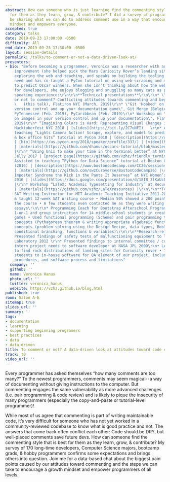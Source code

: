 ```yaml
---
abstract: How can someone who is just learning find the commenting style that is best
  for them as they learn, grow, & contribute? I did a survey of programmers & will
  be sharing what we can do to address comment use in a way that encourages a growth
  mindset and empowers everyone.
accepted: true
category: talks
date: 2019-09-23 17:00:00 -0500
difficulty: All
end_date: 2019-09-23 17:30:00 -0500
layout: session-details
permalink: /talks/to-comment-or-not-a-data-driven-look-at/
presenters:
- bio: "Before becoming a programmer, Veronica was a researcher with an eye for process
    improvement (she helped pick the Mars Curiosity Rover’s landing site!). She loves
    exploring the web and teaching, and speaks on building the tooling & docs you
    need and has co-taught a PyCon tutorial on using web-scraping and machine learning
    to predict Oscar winners. When she isn’t thinking about how the web can be better
    for developers, she enjoys blogging and snuggling as many cats as possible.\r\n\r\nPast
    speaking experience:\r\n\r\n**Technical presentations**\r\n\r\n* \"To comment
    or not to comment? Conflicting attitudes towards commenting and beginner pain\"
    \   (this talk), Flatiron NYC (March, 2019)\r\n* \"Git 'Hooked' on images in your
    version control and up your documentation game\", Git Merge (Belgium, Feb. 2019),
    PyTennessee (Feb. 2019), PyCaribbean (Feb. 2019)\r\n* Workshop on \"Git 'Hooked'
    on images in your version control and up your documentation\", Flatiron NYC (Jan.
    2019)\r\n* “Imagining Colors is Hard: Representing Visual Changes in Version Control”,
    Hacktoberfest NYC 2018 | [slides](https://bit.ly/2C7uNFI)   \r\n* Assisted in
    teaching “Lights Camera Action! Scrape, explore, and model to predict Oscar winners
    & box office hits” tutorial at PyCon 2018 | [description](https://us.pycon.org/2018/schedule/presentation/48/)
    | [bio](https://us.pycon.org/2018/speaker/profile/337/) | [video](https://www.youtube.com/watch?v=XMtygcrqHqo)
    | [materials](https://github.com/dhanus/oscars-tutorial/blob/master/Part1-Scraping-Box-Office-Hits.ipynb)
    |\r\n* “Using Unix to make your time in the terminal better” at NYC Women’s Work
    Jelly 2017 | [project page](https://github.com/vzhz/friendly_terminal) |\r\n*
    Assisted in teaching “Python for Data Science” tutorial at Boston Code Camp 27
    (2016) | [description](https://www.bostoncodecamp.com/CC26/sessions/details/16421)
    | [materials](https://github.com/swzCuroverse/BostonCodeCamp26) |\r\n* “Giving
    Imposter Syndrome the Kick in the Pants It Deserves” at NYC Women’s Work Jelly
    2016 | [slides](https://docs.google.com/presentation/d/18IB_3lKaUcEqShqjqRn62Jc5XGqhevQnfncPPD7cA18/edit)
    |\r\n* Workshop “LaTeX: Academic Typesetting for Industry” at Recurse Center 2015
    | [materials](https://github.com/vzhz/LaTeXresources) |\r\n\r\n**Teaching experience**\r\n\r\n*
    SAT Writing Instructor for MIT Academic Teaching Initiative 2011-2012\r\nDeveloped
    & taught 12-week SAT Writing course • Median 50% showed a 200 point increase during
    the course • A few students even contacted me as they were writing college entrance
    essays\r\n\r\n* Programming Coach for Bootstrap Afterschool Program 2011-2012\r\nProvided
    1-on-1 and group instruction for 14 middle-school students in creating their own
    games • Used functional programming (Scheme) and pair programming to teach algebraic
    concepts (Pythagorean theorem & writing appropriate algebraic functions) and programming
    concepts (problem solving using the Design Recipe, data types, Boolean logic,
    conditional branching, functions & variables)\r\n\r\n**Research-related presentations/communication**\r\n\r\n*
    Presented findings of safety tests of malfunctioning equipment to lab at MIT Paleomagnetism
    Laboratory 2012 \r\n* Presented findings to internal committee / communicated
    intern project needs to software developer at NASA JPL 2009\r\n• Led student effort
    to find rock distributions of landing sites for Curiosity rover • Introduced three
    students to in-house software for QA element of our project, including reporting
    procedures, and software process and limitations"
  company: ''
  github: ''
  name: Veronica Hanus
  photo_url: ''
  twitter: veronica_hanus
  website: https://vzhz.github.io/blog.html
published: true
room: Salon A-E
sitemap: true
slides_url: ''
summary: ''
tags:
- documentation
- learning
- supporting beginning programers
- best practices
- data
- data-driven
title: To comment or not? A data-driven look at attitudes toward code comments
track: t0
video_url: ''
---
```


Every programmer has asked themselves “how many comments are too many?” To the newest programmers, comments may seem magical--a way of documenting without giving instructions to the computer. But commenting engages the same vulnerability as more advanced challenges (i.e. pair programming & code review) and is likely to pique the insecurity of many programmers (especially the copy-and-paste or tutorial-level programmer)!

While most of us agree that commenting is part of writing maintainable code, it’s very difficult for someone who has not yet worked in a community-reviewed codebase to know what is good practice and not. The answers that come back often conflict each other: Code should be DRY, but well-placed comments save future devs. How can someone find the commenting style that is best for them as they learn, grow, & contribute? My survey of 170 long-time developers, Computer Science majors, bootcamp grads, & hobby programmers confirms some expectations and brings others into question. Join me for a data-based chat about the biggest pain points caused by our attitudes toward commenting and the steps we can take to encourage a growth mindset and empower programmers of all levels.
